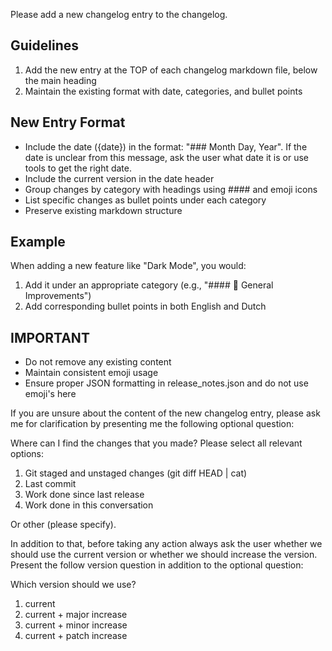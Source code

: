 Please add a new changelog entry to the changelog.

## Guidelines
1. Add the new entry at the TOP of each changelog markdown file, below the main heading
2. Maintain the existing format with date, categories, and bullet points

## New Entry Format
- Include the date ({date}) in the format: "### Month Day, Year". If the date is unclear from this message, ask the user what date it is or use tools to get the right date.
- Include the current version in the date header
- Group changes by category with headings using #### and emoji icons
- List specific changes as bullet points under each category
- Preserve existing markdown structure

## Example
When adding a new feature like "Dark Mode", you would:
1. Add it under an appropriate category (e.g., "#### 🌟 General Improvements")
2. Add corresponding bullet points in both English and Dutch

## IMPORTANT
- Do not remove any existing content
- Maintain consistent emoji usage
- Ensure proper JSON formatting in release_notes.json and do not use emoji's here

If you are unsure about the content of the new changelog entry, please ask me for clarification by presenting me the following optional question:

<optional-question>
Where can I find the changes that you made? Please select all relevant options:

1. Git staged and unstaged changes (git diff HEAD | cat)
2. Last commit
3. Work done since last release
4. Work done in this conversation

Or other (please specify).
</optional-question>

In addition to that, before taking any action always ask the user whether we should use the current version or whether we should increase the version. Present the follow version question in addition to the optional question:

<version-question>
Which version should we use?

1. current
2. current + major increase
3. current + minor increase
4. current + patch increase
</version-question>
